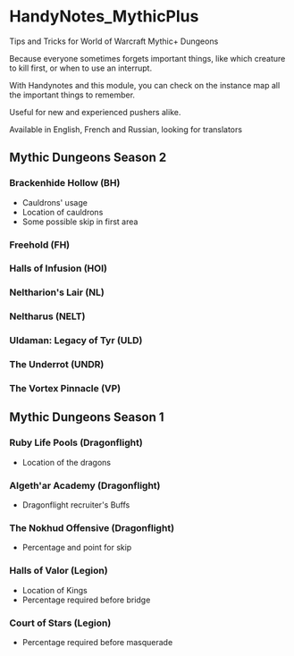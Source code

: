 # HandyNotes_MythicPlus

Tips and Tricks for World of Warcraft Mythic+ Dungeons

Because everyone sometimes forgets important things, like which creature to kill first, or when to use an interrupt.

With Handynotes and this module, you can check on the instance map all the important things to remember.

Useful for new and experienced pushers alike.

Available in English, French and Russian, looking for translators

## Mythic Dungeons Season 2

### Brackenhide Hollow (BH)
- Cauldrons' usage
- Location of cauldrons
- Some possible skip in first area

### Freehold (FH)
### Halls of Infusion (HOI)
### Neltharion's Lair (NL)
### Neltharus (NELT)
### Uldaman: Legacy of Tyr (ULD)
### The Underrot (UNDR)
### The Vortex Pinnacle (VP)

## Mythic Dungeons Season 1

### Ruby Life Pools (Dragonflight)
- Location of the dragons

### Algeth'ar Academy (Dragonflight)
- Dragonflight recruiter's Buffs

### The Nokhud Offensive (Dragonflight)
- Percentage and point for skip 

### Halls of Valor (Legion)
- Location of Kings
- Percentage required before bridge

### Court of Stars (Legion)
- Percentage required before masquerade

